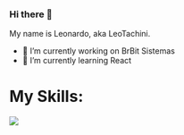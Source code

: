 ### Hi there 👋
My name is Leonardo, aka LeoTachini.

- 🔭 I’m currently working on BrBit Sistemas
- 🌱 I’m currently learning React
<!--
**leotachini/leotachini** is a ✨ _special_ ✨ repository because its `README.md` (this file) appears on your GitHub profile.

Here are some ideas to get you started:

- 🔭 I’m currently working on BrBit Sistemas
- 🌱 I’m currently learning React
- 👯 I’m looking to collaborate on ...
- 🤔 I’m looking for help with ...
- 💬 Ask me about ...
- 📫 How to reach me: ...
- 😄 Pronouns: ...
- ⚡ Fun fact: ...
-->

<h1>My Skills:</h1>
<img src="[![image](https://github.com/leotachini/leotachini/assets/96491016/268d8a43-da99-4fa1-9a25-d6024650c1ad)](https://icons8.com.br/icon/v8RpPQUwv0N8/html-5)https://icons8.com.br/icon/v8RpPQUwv0N8/html-5
">
